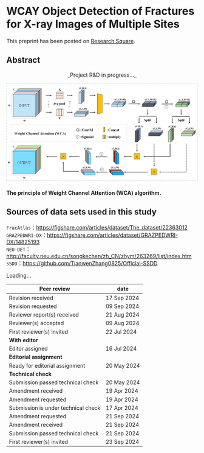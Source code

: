 # WCAY Object Detection of Fractures for X-ray Images of Multiple Sites  
This preprint has been posted on [Research Square](https://www.researchsquare.com/article/rs-4282215/latest).  



## Abstract  
<p align="center">  
  _Project R&D in progress..._  
  </p>     


![Figure6.jpg](https://github.com/cccp421/Fracture-Detection-WCAY/blob/main/Figure6.jpg)  
#### The principle of Weight Channel Attention (WCA) algorithm.  

## Sources of data sets used in this study
`FracAtlas`：https://figshare.com/articles/dataset/The_dataset/22363012  
`GRAZPEDWRI-DX`：https://figshare.com/articles/dataset/GRAZPEDWRI-DX/14825193  
`NEU-DET`：http://faculty.neu.edu.cn/songkechen/zh_CN/zhym/263269/list/index.htm  
`SSDD`：https://github.com/TianwenZhang0825/Official-SSDD  
  
Loading…

  
 | Peer review | date | 
 | --- | --- |
 | Revision received | 17 Sep 2024 | 
 | Revision requested | 09 Sep 2024 | 
 | Reviewer report(s) received | 21 Aug 2024 | 
 | Reviewer(s) accepted | 09 Aug 2024 | 
 | First reviewer(s) invited | 22 Jul 2024 | 
 | __With editor__ |  | 
 | Editor assigned | 16 Jul 2024 |  
 | __Editorial assignment__ |  | 
 | Ready for editorial assignment | 20 May 2024 | 
 | __Technical check__ |  | 
 | Submission passed technical check | 20 May 2024 | 
 | Amendment received | 19 Apr 2024 | 
 | Amendment requested | 19 Apr 2024 | 
 | Submission is under technical check | 17 Apr 2024 | 
 | Amendment requested | 21 Sep 2024 | 
 | Amendment received | 21 Sep 2024 | 
 | Submission passed technical check | 21 Sep 2024 | 
 | First reviewer(s) invited | 23 Sep 2024 | 
 
